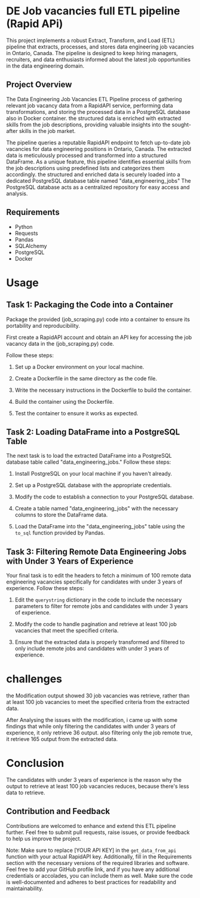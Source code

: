 
# DE Job vacancies full ETL pipeline (Rapid APi)

This project implements a robust Extract, Transform, and Load (ETL) pipeline that extracts, processes, and stores data engineering job vacancies in Ontario, Canada. The pipeline is designed to keep hiring managers, recruiters, and data enthusiasts informed about the latest job opportunities in the data engineering domain.

## Project Overview

The Data Engineering Job Vacancies ETL Pipeline process of gathering relevant job vacancy data from a RapidAPI service, performing data transformations, and storing the processed data in a PostgreSQL database also in Docker container. the structured data is enriched with extracted skills from the job descriptions, providing valuable insights into the sought-after skills in the job market.

The pipeline queries a reputable RapidAPI endpoint to fetch up-to-date job vacancies for data engineering positions in Ontario, Canada.
The extracted data is meticulously processed and transformed into a structured DataFrame. As a unique feature, this pipeline identifies essential skills from the job descriptions using predefined lists and categorizes them accordingly. the structured and enriched data is securely loaded into a dedicated PostgreSQL database table named "data_engineering_jobs" The PostgreSQL database acts as a centralized repository for easy access and analysis.  


## Requirements

- Python 
- Requests
- Pandas
- SQLAlchemy
- PostgreSQL
- Docker

# Usage

## Task 1: Packaging the Code into a Container  
Package the provided (job_scraping.py) code into a container to ensure its portability and
reproducibility.

First create a RapidAPI account and obtain an API key for accessing the job vacancy data in the (job_scraping.py) code.

Follow these steps:
1. Set up a Docker environment on your local machine.

2. Create a Dockerfile in the same directory as the code file.

3. Write the necessary instructions in the Dockerfile to build the container.

4. Build the container using the Dockerfile.

5. Test the container to ensure it works as expected.


## Task 2: Loading DataFrame into a PostgreSQL Table

The next task is to load the extracted DataFrame into a PostgreSQL database table called "data_engineering_jobs."
Follow these steps:
1. Install PostgreSQL on your local machine if you haven't already.

2. Set up a PostgreSQL database with the appropriate credentials.

3. Modify the code to establish a connection to your PostgreSQL database.

4. Create a table named "data_engineering_jobs" with the necessary columns to store the DataFrame data.

5. Load the DataFrame into the "data_engineering_jobs" table using the `to_sql` function provided by Pandas.

## Task 3: Filtering Remote Data Engineering Jobs with Under 3 Years of Experience

Your final task is to edit the headers to fetch a minimum of 100 remote data engineering vacancies specifically for candidates with under 3 years of experience.
Follow these steps:

1. Edit the `querystring` dictionary in the code to include the necessary parameters to filter for remote jobs and candidates with under 3 years of experience.

2. Modify the code to handle pagination and retrieve at least 100 job vacancies that meet the specified criteria.

3. Ensure that the extracted data is properly transformed and filtered to only include remote jobs and candidates with under 3 years of experience.


# challenges

the Modification output showed 30 job vacancies was retrieve, rather than at least 100 job vacancies to meet the specified criteria from the extracted data.

After Analysing the issues with the modification, i came up with some findings that while only filtering the candidates with under 3 years of experience, it only retrieve 36 output. also filtering only the job remote true, it retrieve 165 output from the extracted data.

# Conclusion

The candidates with under 3 years of experience is the reason why the output to retrieve at least 100 job vacancies reduces, because there's less data to retrieve.


## Contribution and Feedback

Contributions are welcomed to enhance and extend this ETL pipeline further. Feel free to submit pull requests, raise issues, or provide feedback to help us improve the project.


Note: Make sure to replace [YOUR API KEY] in the `get_data_from_api` function with your actual RapidAPI key. Additionally, fill in the Requirements section with the necessary versions of the required libraries and software. Feel free to add your GitHub profile link, and if you have any additional credentials or accolades, you can include them as well. Make sure the code is well-documented and adheres to best practices for readability and maintainability.